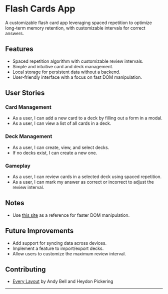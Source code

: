 # Flash Cards App

A customizable flash card app leveraging spaced repetition to optimize long-term memory retention, with customizable intervals for correct answers.

## Features

- Spaced repetition algorithm with customizable review intervals.
- Simple and intuitive card and deck management.
- Local storage for persistent data without a backend.
- User-friendly interface with a focus on fast DOM manipulation.

## User Stories

### Card Management

- As a user, I can add a new card to a deck by filling out a form in a modal.
- As a user, I can view a list of all cards in a deck.

### Deck Management

- As a user, I can create, view, and select decks.
- If no decks exist, I can create a new one.

### Gameplay

- As a user, I can review cards in a selected deck using spaced repetition.
- As a user, I can mark my answer as correct or incorrect to adjust the review interval.

## Notes

- Use [this site](https://frontendmasters.com/blog/patterns-for-memory-efficient-dom-manipulation/) as a reference for faster DOM manipulation.

## Future Improvements

- Add support for syncing data across devices.
- Implement a feature to import/export decks.
- Allow users to customize the maximum review interval.

## Contributing

- [Every Layout](https://every-layout.dev/) by Andy Bell and Heydon Pickering

---
